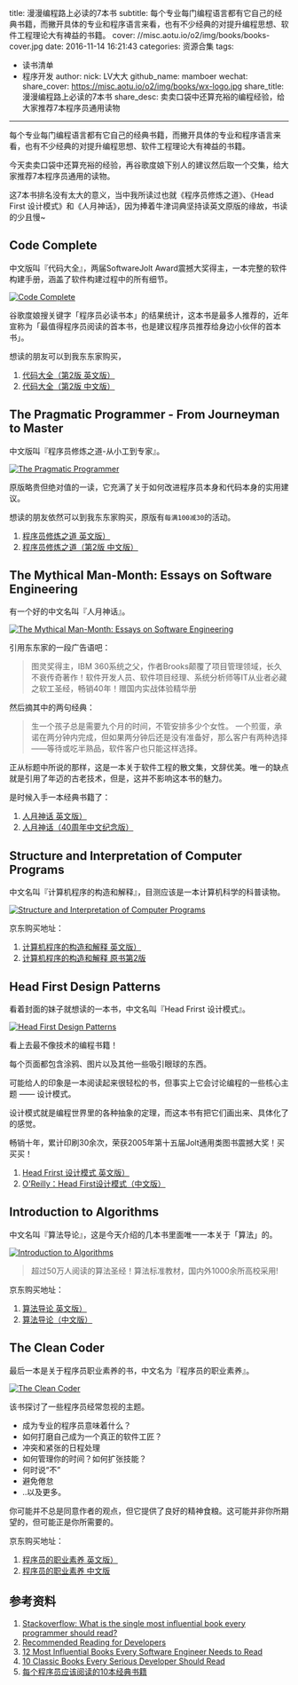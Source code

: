 title: 漫漫编程路上必读的7本书
subtitle: 每个专业每门编程语言都有它自己的经典书籍，而撇开具体的专业和程序语言来看，也有不少经典的对提升编程思想、软件工程理论大有裨益的书籍。
cover: //misc.aotu.io/o2/img/books/books-cover.jpg
date: 2016-11-14 16:21:43
categories: 资源合集
tags:
  - 读书清单
  - 程序开发
author:
    nick: LV大大
    github_name: mamboer
wechat:
    share_cover: https://misc.aotu.io/o2/img/books/wx-logo.jpg
    share_title: 漫漫编程路上必读的7本书
    share_desc: 卖卖口袋中还算充裕的编程经验，给大家推荐7本程序员通用读物
---

每个专业每门编程语言都有它自己的经典书籍，而撇开具体的专业和程序语言来看，也有不少经典的对提升编程思想、软件工程理论大有裨益的书籍。

今天卖卖口袋中还算充裕的经验，再谷歌度娘下别人的建议然后取一个交集，给大家推荐7本程序员通用的读物。

这7本书排名没有太大的意义，当中我所读过也就《程序员修炼之道》、《Head First 设计模式》和《人月神话》，因为捧着牛津词典坚持读英文原版的缘故，书读的少且慢~


## Code Complete

中文版叫『代码大全』，两届SoftwareJolt Award震撼大奖得主，一本完整的软件构建手册，涵盖了软件构建过程中的所有细节。

[![Code Complete](//misc.aotu.io/o2/img/books/code-complete-2.jpg)](http://item.jd.com/11902952.html)

谷歌度娘搜关键字「程序员必读书本」的结果统计，这本书是最多人推荐的，近年宣称为「最值得程序员阅读的首本书，也是建议程序员推荐给身边小伙伴的首本书」。

想读的朋友可以到我东东家购买，

1. [代码大全（第2版 英文版）](http://item.jd.com/11902952.html)
2. [代码大全（第2版 中文版）](http://item.jd.com/10875285.html)

## The Pragmatic Programmer - From Journeyman to Master

中文版叫『程序员修炼之道-从小工到专家』。

[![The Pragmatic Programmer](//misc.aotu.io/o2/img/books/pragmatic.jpg)](http://item.jd.com/1092761685.html)

原版略贵但绝对值的一读，它充满了关于如何改进程序员本身和代码本身的实用建议。

想读的朋友依然可以到我东东家购买，原版有`每满100减30`的活动。

1. [程序员修炼之道 英文版）](http://item.jd.com/19735922.html)
2. [程序员修炼之道（第2版 中文版）](http://item.jd.com/10393278.html)

## The Mythical Man-Month: Essays on Software Engineering

有一个好的中文名叫『人月神话』。

[![The Mythical Man-Month: Essays on Software Engineering](//misc.aotu.io/o2/img/books/mythical-man-month.jpg)](http://item.jd.com/1098651569.html)

引用东东家的一段广告语吧：

> 图灵奖得主，IBM 360系统之父，作者Brooks颠覆了项目管理领域，长久不衰传奇著作！软件开发人员、软件项目经理、系统分析师等IT从业者必藏之软工圣经，畅销40年！赠国内实战体验精华册

然后摘其中的两句经典：

> 生一个孩子总是需要九个月的时间，不管安排多少个女性。
> 一个煎蛋，承诺在两分钟内完成，但如果两分钟后还是没有准备好，那么客户有两种选择——等待或吃半熟品，软件客户也只能这样选择。

正从标题中所说的那样，这是一本关于软件工程的散文集，文辞优美。唯一的缺点就是引用了年迈的古老技术，但是，这并不影响这本书的魅力。

是时候入手一本经典书籍了：

1. [人月神话 英文版）](http://item.jd.com/1098651569.html)
2. [人月神话（40周年中文纪念版）](http://item.jd.com/11671959.html)


## Structure and Interpretation of Computer Programs

中文名叫『计算机程序的构造和解释』，目测应该是一本计算机科学的科普读物。

[![Structure and Interpretation of Computer Programs](//misc.aotu.io/o2/img/books/StructureandInterpretationofComputerPrograms.jpg)](http://item.jd.com/1092771266.html)

京东购买地址：

1. [计算机程序的构造和解释 英文版）](http://item.jd.com/1092771266.html)
2. [计算机程序的构造和解释 原书第2版](http://item.jd.com/10057478.html)

## Head First Design Patterns

看着封面的妹子就想读的一本书，中文名叫『Head Frirst 设计模式』。

[![Head First Design Patterns](//misc.aotu.io/o2/img/books/head_first_design_pattern.jpg)](http://item.jd.com/1105635805.html)

看上去最不像技术的编程书籍！

每个页面都包含涂鸦、图片以及其他一些吸引眼球的东西。

可能给人的印象是一本阅读起来很轻松的书，但事实上它会讨论编程的一些核心主题 —— 设计模式。

设计模式就是编程世界里的各种抽象的定理，而这本书有把它们画出来、具体化了的感觉。


畅销十年，累计印刷30余次，荣获2005年第十五届Jolt通用类图书震撼大奖！买买买！

1. [Head Frirst 设计模式 英文版）](http://item.jd.com/1105635805.html)
2. [O'Reilly：Head First设计模式（中文版）](http://item.jd.com/10100236.html)


## Introduction to Algorithms

中文名叫『算法导论』，这是今天介绍的几本书里面唯一一本关于「算法」的。

[![Introduction to Algorithms](//misc.aotu.io/o2/img/books/algorithm.jpg)](http://item.jd.com/1092771686.html)

> 超过50万人阅读的算法圣经！算法标准教材，国内外1000余所高校采用!

京东购买地址：

1. [算法导论 英文版）](http://item.jd.com/1092771686.html)
2. [算法导论（中文版）](http://item.jd.com/11144230.html)

## The Clean Coder

最后一本是关于程序员职业素养的书，中文名为『程序员的职业素养』。

[![The Clean Coder](//misc.aotu.io/o2/img/books/the-clean-coder.jpg)](http://item.jd.com/1098533768.html)

该书探讨了一些程序员经常忽视的主题。

- 成为专业的程序员意味着什么？
- 如何打磨自己成为一个真正的软件工匠？
- 冲突和紧张的日程处理
- 如何管理你的时间？如何扩张技能？
- 何时说“不”
- 避免倦怠
- ..以及更多。

你可能并不总是同意作者的观点，但它提供了良好的精神食粮。这可能并非你所期望的，但可能正是你所需要的。

京东购买地址：

1. [程序员的职业素养 英文版）](http://item.jd.com/1098533768.html)
2. [程序员的职业素养 中文版](http://item.jd.com/11083858.html)

## 参考资料

1. [Stackoverflow: What is the single most influential book every programmer should read?](http://stackoverflow.com/questions/1711/what-is-the-single-most-influential-book-every-programmer-should-read)
2. [Recommended Reading for Developers](https://blog.codinghorror.com/recommended-reading-for-developers/)
3. [12 Most Influential Books Every Software Engineer Needs to Read](https://jasonroell.com/2015/03/16/12-most-infuential-books-every-software-engineer-needs-to-read/)
5. [10 Classic Books Every Serious Developer Should Read](https://dzone.com/articles/must-read-book-list-for-programmers)
6. [每个程序员应该阅读的10本经典书籍](http://developer.51cto.com/art/201602/506510.htm)
